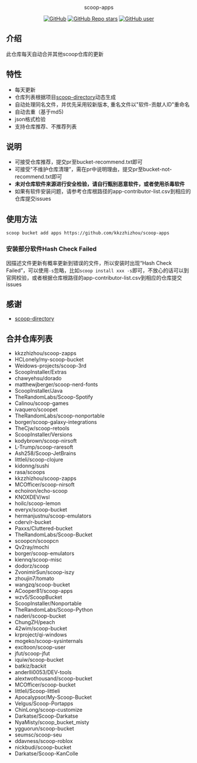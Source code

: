<p align="center">
  scoop-apps
</p>
<p align="center">
  <a href="https://github.com/kkzzhizhou/scoop-apps"><img alt="GitHub" src="https://img.shields.io/badge/Readme--Style-standard--repository-brightgreen?style=flat-square&color=f83500"/></a>
  <a href="https://github.com/kkzzhizhou/scoop-apps"><img alt="GitHub Repo stars" src="https://img.shields.io/github/stars/kkzzhizhou/scoop-apps?style=flat-square"/></a>
  <a href="https://github.com/kkzzhizhou"><img alt="GitHub user" src="https://img.shields.io/badge/author-kkzzhizhou-brightgreen?style=flat-square"/></a>
</p>


## 介绍

此仓库每天自动合并其他scoop仓库的更新

## 特性

- 每天更新
- 仓库列表根据项目[scoop-directory](https://github.com/rasa/scoop-directory)动态生成
- 自动处理同名文件，并优先采用较新版本, 重名文件以"软件-贡献人ID"重命名
- 自动去重（基于md5)
- json格式检验
- 支持仓库推荐、不推荐列表

## 说明

- 可接受仓库推荐，提交pr至bucket-recommend.txt即可
- 可接受"不维护仓库清理”，需在pr中说明理由，提交pr至bucket-not-recommend.txt即可
- **未对仓库软件来源进行安全检验，请自行甄别恶意软件，或者使用杀毒软件**
- 如果有软件安装问题，请参考仓库根路径的app-contributor-list.csv到相应的仓库提交issues

## 使用方法

```
scoop bucket add apps https://github.com/kkzzhizhou/scoop-apps
```

### 安装部分软件Hash Check Failed



因描述文件更新有概率更新到错误的文件，所以安装时出现“Hash Check Failed”，可以使用`-s`忽略，比如`scoop install xxx -s`即可，不放心的话可以到官网校验，或者根据仓库根路径的app-contributor-list.csv到相应的仓库提交issues

## 感谢

- [scoop-directory](https://github.com/rasa/scoop-directory)

## 合并仓库列表

- kkzzhizhou/scoop-zapps
- HCLonely/my-scoop-bucket
- Weidows-projects/scoop-3rd
- ScoopInstaller/Extras
- chawyehsu/dorado
- matthewjberger/scoop-nerd-fonts
- ScoopInstaller/Java
- TheRandomLabs/Scoop-Spotify
- Calinou/scoop-games
- ivaquero/scoopet
- TheRandomLabs/scoop-nonportable
- borger/scoop-galaxy-integrations
- TheCjw/scoop-retools
- ScoopInstaller/Versions
- kodybrown/scoop-nirsoft
- L-Trump/scoop-raresoft
- Ash258/Scoop-JetBrains
- littleli/scoop-clojure
- kidonng/sushi
- rasa/scoops
- kkzzhizhou/scoop-zapps
- MCOfficer/scoop-nirsoft
- echoiron/echo-scoop
- KNOXDEV/wsl
- hoilc/scoop-lemon
- everyx/scoop-bucket
- hermanjustnu/scoop-emulators
- cderv/r-bucket
- Paxxs/Cluttered-bucket
- TheRandomLabs/Scoop-Bucket
- scoopcn/scoopcn
- Qv2ray/mochi
- borger/scoop-emulators
- kiennq/scoop-misc
- dodorz/scoop
- ZvonimirSun/scoop-iszy
- zhoujin7/tomato
- wangzq/scoop-bucket
- ACooper81/scoop-apps
- wzv5/ScoopBucket
- ScoopInstaller/Nonportable
- TheRandomLabs/Scoop-Python
- naderi/scoop-bucket
- ChungZH/peach
- 42wim/scoop-bucket
- krproject/qi-windows
- mogeko/scoop-sysinternals
- excitoon/scoop-user
- jfut/scoop-jfut
- iquiw/scoop-bucket
- batkiz/backit
- anderlli0053/DEV-tools
- alextwothousand/scoop-bucket
- MCOfficer/scoop-bucket
- littleli/Scoop-littleli
- Apocalypsor/My-Scoop-Bucket
- Velgus/Scoop-Portapps
- ChinLong/scoop-customize
- Darkatse/Scoop-Darkatse
- NyaMisty/scoop_bucket_misty
- ygguorun/scoop-bucket
- seumsc/scoop-seu
- ddavness/scoop-roblox
- nickbudi/scoop-bucket
- Darkatse/Scoop-KanColle
